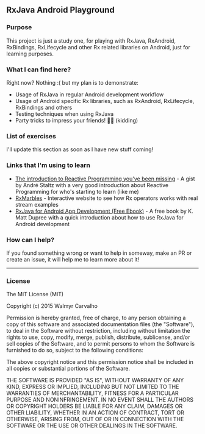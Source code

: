 ## RxJava Android Playground

### Purpose

This project is just a study one, for playing with RxJava, RxAndroid, RxBindings, RxLifecycle and other Rx related libraries on Android, just for learning purposes.

### What I can find here?
Right now? Nothing :( but my plan is to demonstrate:

* Usage of RxJava in regular Android development workflow
* Usage of Android specific Rx libraries, such as RxAndroid, RxLifecycle, RxBindings and others
* Testing techniques when using RxJava
* Party tricks to impress your friends! 🎉🎊 (kidding)


### List of exercises
I'll update this section as soon as I have new stuff coming!

### Links that I'm using to learn

* [The introduction to Reactive Programming you've been missing](https://gist.github.com/staltz/868e7e9bc2a7b8c1f754) - A gist by André Staltz with a very good introduction about Reactive Programming for who's starting to learn (like me)
* [RxMarbles](http://www.rxmarbles.com) - Interactive website to see how Rx operators works with real stream examples
* [RxJava for Android App Development (Free Ebook)](http://www.oreilly.com/programming/free/rxjava-for-android-app-development.csp) - A free book by K. Matt Dupree with a quick introduction about how to use RxJava for Android development

### How can I help?
If you found something wrong or want to help in someway, make an PR or create an issue, it will help me to learn more about it!

---

### License

The MIT License (MIT)

Copyright (c) 2015 Walmyr Carvalho

Permission is hereby granted, free of charge, to any person obtaining a copy
of this software and associated documentation files (the "Software"), to deal
in the Software without restriction, including without limitation the rights
to use, copy, modify, merge, publish, distribute, sublicense, and/or sell
copies of the Software, and to permit persons to whom the Software is
furnished to do so, subject to the following conditions:

The above copyright notice and this permission notice shall be included in all
copies or substantial portions of the Software.

THE SOFTWARE IS PROVIDED "AS IS", WITHOUT WARRANTY OF ANY KIND, EXPRESS OR
IMPLIED, INCLUDING BUT NOT LIMITED TO THE WARRANTIES OF MERCHANTABILITY,
FITNESS FOR A PARTICULAR PURPOSE AND NONINFRINGEMENT. IN NO EVENT SHALL THE
AUTHORS OR COPYRIGHT HOLDERS BE LIABLE FOR ANY CLAIM, DAMAGES OR OTHER
LIABILITY, WHETHER IN AN ACTION OF CONTRACT, TORT OR OTHERWISE, ARISING FROM,
OUT OF OR IN CONNECTION WITH THE SOFTWARE OR THE USE OR OTHER DEALINGS IN THE
SOFTWARE.
